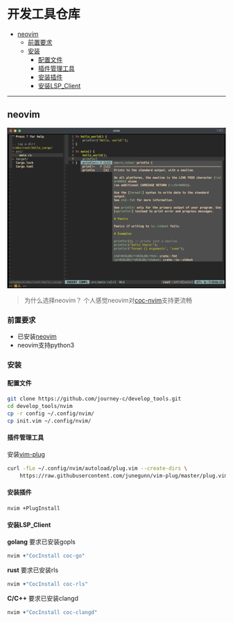 # 开发工具仓库

- [neovim](#neovim)
  * [前置要求](#前置要求)
  * [安装](#安装)
    + [配置文件](#配置文件)
    + [插件管理工具](#插件管理工具)
    + [安装插件](#安装插件)
    + [安装LSP_Client](#安装LSP_Client)

---

## neovim

![neovim_bg](nvim/images/neovim_bg.png)

> 为什么选择neovim？
>   个人感觉neovim对[coc-nvim](https://github.com/neoclide/coc.nvim)支持更流畅

### 前置要求
- 已安装[neovim](https://neovim.io/)
- neovim支持python3

### 安装
#### 配置文件
```bash
git clone https://github.com/journey-c/develop_tools.git
cd develop_tools/nvim
cp -r config ~/.config/nvim/
cp init.vim ~/.config/nvim/
```

#### 插件管理工具
安装[vim-plug](https://github.com/junegunn/vim-plug)
```bash
curl -fLo ~/.config/nvim/autoload/plug.vim --create-dirs \
    https://raw.githubusercontent.com/junegunn/vim-plug/master/plug.vim
```

#### 安装插件
```bash
nvim +PlugInstall
```

#### 安装LSP_Client
**golang**
要求已安装gopls
```bash
nvim +"CocInstall coc-go"
```
**rust**
要求已安装rls
```bash
nvim +"CocInstall coc-rls"
```
**C/C++**
要求已安装clangd
```bash
nvim +"CocInstall coc-clangd"
```
